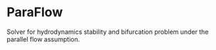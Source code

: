 # ParaFlow
Solver for hydrodynamics stability and bifurcation problem under the parallel flow assumption.
